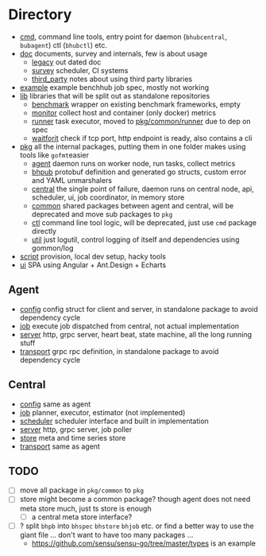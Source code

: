 # Directory

- [cmd](../cmd), command line tools, entry point for daemon (`bhubcentral`, `bubagent`) ctl (`bhubctl`) etc.
- [doc](.) documents, survey and internals, few is about usage
  - [legacy](legacy) out dated doc
  - [survey](survey) scheduler, CI systems
  - [third_party](third_party) notes about using third party libraries
- [example](../example) example benchhub job spec, mostly not working
- [lib](../lib) libraries that will be split out as standalone repositories
  - [benchmark](../lib/benchmark) wrapper on existing benchmark frameworks, empty
  - [monitor](../lib/monitor) collect host and container (only docker) metrics
  - [runner](../lib/runner) task executor, moved to [pkg/common/runner](../pkg/common/runner) due to dep on spec
  - [waitforit](../lib/waitforit) check if tcp port, http endpoint is ready, also contains a cli
- [pkg](../pkg) all the internal packages, putting them in one folder makes using tools like `gofmt`easier
  - [agent](../pkg/agent) daemon runs on worker node, run tasks, collect metrics
  - [bhpub](../pkg/bhpb) protobuf definition and generated go structs, custom error and YAML unmarshalers
  - [central](../pkg/central) the single point of failure, daemon runs on central node, api, scheduler, ui, job coordinator, in memory store 
  - [common](../pkg/common) shared packages between agent and central, will be deprecated and move sub packages to `pkg`
  - [ctl](../pkg/ctl) command line tool logic, will be deprecated, just use `cmd` package directly
  - [util](../pkg/util) just logutil, control logging of itself and dependencies using gommon/log
- [script](../script) provision, local dev setup, hacky tools
- [ui](../ui) SPA using Angular + Ant.Design + Echarts

## Agent

- [config](../pkg/agent/config) config struct for client and server, in standalone package to avoid dependency cycle
- [job](../pkg/agent/job) execute job dispatched from central, not actual implementation
- [server](../pkg/agent/server) http, grpc server, heart beat, state machine, all the long running stuff
- [transport](../pkg/agent/transport) grpc rpc definition, in standalone package to avoid dependency cycle

## Central

- [config](../pkg/central/config) same as agent
- [job](../pkg/central/job) planner, executor, estimator (not implemented)
- [scheduler](../pkg/central/scheduler) scheduler interface and built in implementation
- [server](../pkg/central/server) http, grpc server, job poller
- [store](../pkg/central/store) meta and time series store
- [transport](../pkg/central/transport) same as agent

## TODO

- [ ] move all package in `pkg/common` to `pkg`
- [ ] store might become a common package? though agent does not need meta store much, just ts store is enough
  - [ ] a central meta store interface?
- [ ] ? split `bhpb` into `bhspec` `bhstore` `bhjob` etc. or find a better way to use the giant file ... don't want to have too many packages ...
  - https://github.com/sensu/sensu-go/tree/master/types is an example